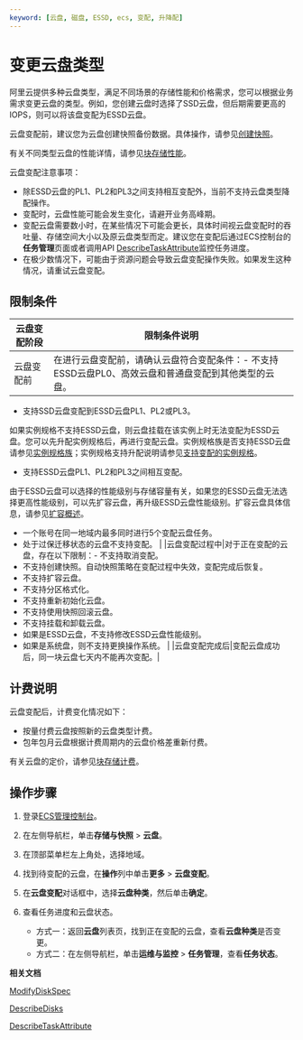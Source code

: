 ```yaml
---
keyword: [云盘, 磁盘, ESSD, ecs, 变配, 升降配]
---
```


# 变更云盘类型

阿里云提供多种云盘类型，满足不同场景的存储性能和价格需求，您可以根据业务需求变更云盘的类型。例如，您创建云盘时选择了SSD云盘，但后期需要更高的IOPS，则可以将该盘变配为ESSD云盘。

云盘变配前，建议您为云盘创建快照备份数据。具体操作，请参见[创建快照](/cn.zh-CN/快照/使用快照/创建普通快照.md)。

有关不同类型云盘的性能详情，请参见[块存储性能](/cn.zh-CN/块存储/性能/块存储性能.md)。

云盘变配注意事项：

-   除ESSD云盘的PL1、PL2和PL3之间支持相互变配外，当前不支持云盘类型降配操作。
-   变配时，云盘性能可能会发生变化，请避开业务高峰期。
-   变配云盘需要数小时，在某些情况下可能会更长，具体时间视云盘变配时的吞吐量、存储空间大小以及原云盘类型而定。建议您在变配后通过ECS控制台的**任务管理**页面或者调用API [DescribeTaskAttribute](/cn.zh-CN/API参考/其他接口/DescribeTaskAttribute.md)监控任务进度。
-   在极少数情况下，可能由于资源问题会导致云盘变配操作失败。如果发生这种情况，请重试云盘变配。

## 限制条件

|云盘变配阶段|限制条件说明|
|------|------|
|云盘变配前|在进行云盘变配前，请确认云盘符合变配条件：-   不支持ESSD云盘PL0、高效云盘和普通盘变配到其他类型的云盘。
-   支持SSD云盘变配到ESSD云盘PL1、PL2或PL3。

如果实例规格不支持ESSD云盘，则云盘挂载在该实例上时无法变配为ESSD云盘。您可以先升配实例规格后，再进行变配云盘。实例规格族是否支持ESSD云盘请参见[实例规格族](/cn.zh-CN/实例/实例规格族.md)；实例规格支持升配说明请参见[支持变配的实例规格](/cn.zh-CN/实例/升降配实例/支持变配的实例规格.md)。

-   支持ESSD云盘PL1、PL2和PL3之间相互变配。

由于ESSD云盘可以选择的性能级别与存储容量有关，如果您的ESSD云盘无法选择更高性能级别，可以先扩容云盘，再升级ESSD云盘性能级别。扩容云盘具体信息，请参见[扩容概述](/cn.zh-CN/块存储/扩容云盘/扩容概述.md)。

-   一个账号在同一地域内最多同时进行5个变配云盘任务。
-   处于过保迁移状态的云盘不支持变配。 |
|云盘变配过程中|对于正在变配的云盘，存在以下限制：-   不支持取消变配。
-   不支持创建快照。自动快照策略在变配过程中失效，变配完成后恢复。
-   不支持扩容云盘。
-   不支持分区格式化。
-   不支持重新初始化云盘。
-   不支持使用快照回滚云盘。
-   不支持挂载和卸载云盘。
-   如果是ESSD云盘，不支持修改ESSD云盘性能级别。
-   如果是系统盘，则不支持更换操作系统。 |
|云盘变配完成后|变配云盘成功后，同一块云盘七天内不能再次变配。|

## 计费说明

云盘变配后，计费变化情况如下：

-   按量付费云盘按照新的云盘类型计费。
-   包年包月云盘根据计费周期内的云盘价格差重新付费。

有关云盘的定价，请参见[块存储计费](/cn.zh-CN/产品定价/计费项/块存储计费.md)。

## 操作步骤

1.  登录[ECS管理控制台](https://ecs.console.aliyun.com)。

2.  在左侧导航栏，单击**存储与快照** \> **云盘**。

3.  在顶部菜单栏左上角处，选择地域。

4.  找到待变配的云盘，在**操作**列中单击**更多** \> **云盘变配**。

5.  在**云盘变配**对话框中，选择**云盘种类**，然后单击**确定**。

6.  查看任务进度和云盘状态。

    -   方式一：返回**云盘**列表页，找到正在变配的云盘，查看**云盘种类**是否变更。
    -   方式二：在左侧导航栏，单击**运维与监控** \> **任务管理**，查看**任务状态**。

**相关文档**  


[ModifyDiskSpec](/cn.zh-CN/API参考/块存储/ModifyDiskSpec.md)

[DescribeDisks](/cn.zh-CN/API参考/块存储/DescribeDisks.md)

[DescribeTaskAttribute](/cn.zh-CN/API参考/其他接口/DescribeTaskAttribute.md)

